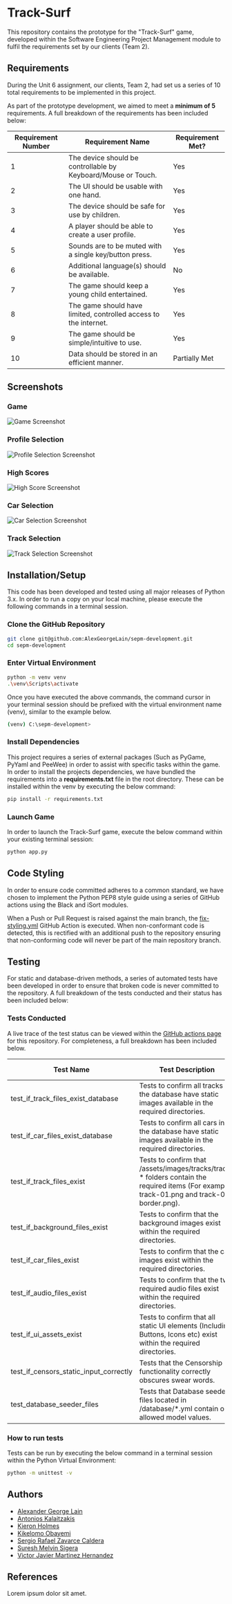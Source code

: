 # Track-Surf

This repository contains the prototype for the "Track-Surf" game, developed within the Software Engineering Project
Management module to fulfil the requirements set by our clients (Team 2).

## Requirements

During the Unit 6 assignment, our clients, Team 2, had set us a series of 10 total requirements to be implemented in
this project.

As part of the prototype development, we aimed to meet a **minimum of 5** requirements. A full breakdown of the
requirements has been included below:

| Requirement Number | Requirement Name                                                 | Requirement Met? |
|--------------------|------------------------------------------------------------------|------------------|
| 1                  | The device should be controllable by Keyboard/Mouse or Touch.    | Yes              |
| 2                  | The UI should be usable with one hand.                           | Yes              |
| 3                  | The device should be safe for use by children.                   | Yes              |
| 4                  | A player should be able to create a user profile.                | Yes              |
| 5                  | Sounds are to be muted with a single key/button press.           | Yes              |
| 6                  | Additional language(s) should be available.                      | No               |
| 7                  | The game should keep a young child entertained.                  | Yes              |
| 8                  | The game should have limited, controlled access to the internet. | Yes              |
| 9                  | The game should be simple/intuitive to use.                      | Yes              |
| 10                 | Data should be stored in an efficient manner.                    | Partially Met    |

## Screenshots

### Game

![Game Screenshot](https://i.gyazo.com/4459d56fa4bf342bee5f8bbe5a027cfb.png)

### Profile Selection

![Profile Selection Screenshot](https://i.gyazo.com/d511ba81c582f5f4eaefcd476eea42f3.png)

### High Scores

![High Score Screenshot](https://i.gyazo.com/e18761659cde52d10db6574d433d5353.png)

### Car Selection

![Car Selection Screenshot](https://i.gyazo.com/1017b1773cab5805743d6698c3d3cfe3.png)

### Track Selection

![Track Selection Screenshot](https://i.gyazo.com/b2f0f78731c524a3d829ae2b11ce6e3f.png)

## Installation/Setup

This code has been developed and tested using all major releases of Python 3.x. In order to run a copy on your local
machine, please execute the following commands in a terminal session.

### Clone the GitHub Repository

```bash
git clone git@github.com:AlexGeorgeLain/sepm-development.git
cd sepm-development
```

### Enter Virtual Environment

```bash
python -m venv venv
.\venv\Scripts\activate
```

Once you have executed the above commands, the command cursor in your terminal session should be prefixed with the
virtual environment name (venv), similar to the example below.

```bash
(venv) C:\sepm-development>
```

### Install Dependencies

This project requires a series of external packages (Such as PyGame, PyYaml and PeeWee) in order to assist with specific
tasks within the game. In order to install the projects dependencies, we have bundled the requirements into a **requirements.txt** file in the root directory. These can be installed within the venv by executing the below command:

```bash
pip install -r requirements.txt
```

### Launch Game

In order to launch the Track-Surf game, execute the below command within your existing terminal session:

```bash
python app.py
```

## Code Styling

In order to ensure code committed adheres to a common standard, we have chosen to implement the Python PEP8 style guide
using a series of GitHub actions using the Black and iSort modules.

When a Push or Pull Request is raised against the main branch,
the [fix-styling.yml](https://github.com/AlexGeorgeLain/sepm-development/actions/workflows/fix-styling.yml) GitHub
Action is executed. When non-conformant code is detected, this is rectified with an additional push to the repository
ensuring that non-conforming code will never be part of the main repository branch.

## Testing

For static and database-driven methods, a series of automated tests have been developed in order to ensure that broken
code is never committed to the repository. A full breakdown of the tests conducted and their status has been included
below:

### Tests Conducted

A live trace of the test status can be viewed within
the [GitHub actions page](https://github.com/AlexGeorgeLain/sepm-development/actions/workflows/run-python-tests.yml) for
this repository. For completeness, a full breakdown has been included below.

| Test Name                              | Test Description                                                                                                                            | Current Status |
|----------------------------------------|---------------------------------------------------------------------------------------------------------------------------------------------|----------------|
| test_if_track_files_exist_database     | Tests to confirm all tracks in the database have static images available in the required directories.                                       | Passing        |
| test_if_car_files_exist_database       | Tests to confirm all cars in the database have static images available in the required directories.                                         | Passing        |
| test_if_track_files_exist              | Tests to confirm that /assets/images/tracks/track-* folders contain the required items (For example, track-01.png and track-01-border.png). | Passing        |
| test_if_background_files_exist         | Tests to confirm that the background images exist within the required directories.                                                          | Passing        |
| test_if_car_files_exist                | Tests to confirm that the car images exist within the required directories.                                                                 | Passing        |
| test_if_audio_files_exist              | Tests to confirm that the two required audio files exist within the required directories.                                                   | Passing        |
| test_if_ui_assets_exist                | Tests to confirm that all static UI elements (Including Buttons, Icons etc) exist within the required directories.                          | Passing        |
| test_if_censors_static_input_correctly | Tests that the Censorship functionality correctly obscures swear words.                                                                     | Passing        |
| test_database_seeder_files             | Tests that Database seeder files located in /database/*.yml contain only allowed model values.                                              | Passing        |

### How to run tests

Tests can be run by executing the below command in a terminal session within the Python Virtual Environment:

```bash
python -m unittest -v
```

## Authors

- [Alexander George Lain](https://github.com/AlexGeorgeLain)
- [Antonios Kalaitzakis](https://github.com/kalaitzakisant)
- [Kieron Holmes](https://github.com/KieronHolmes)
- [Kikelomo Obayemi](https://github.com/kikeobayemi)
- [Sergio Rafael Zavarce Caldera](https://github.com/serzav)
- [Suresh Melvin Sigera](https://github.com/sureshmelvinsigera)
- [Victor Javier Martinez Hernandez](https://github.com/apuleyo3)

## References

Lorem ipsum dolor sit amet.
